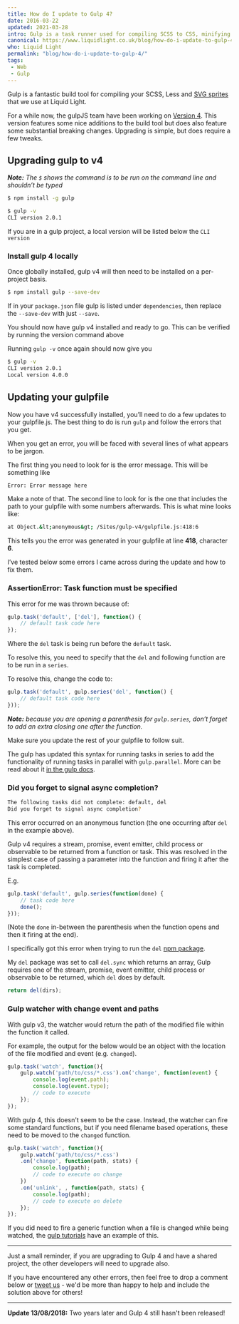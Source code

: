 ```yaml
---
title: How do I update to Gulp 4?
date: 2016-03-22
updated: 2021-03-28
intro: Gulp is a task runner used for compiling SCSS to CSS, minifying JS and creating SVG sprites. Version 4 is about to be released and this blog post runs you through how to update and use the new features of gulp.
canonical: https://www.liquidlight.co.uk/blog/how-do-i-update-to-gulp-4/
who: Liquid Light
permalink: "blog/how-do-i-update-to-gulp-4/"
tags:
 - Web
 - Gulp
---
```


Gulp is a fantastic build tool for compiling your SCSS, Less and [SVG sprites](https://www.liquidlight.co.uk/blog/article/creating-svg-sprites-using-gulp-and-sass/) that we use at Liquid Light.

For a while now, the gulpJS team have been working on [Version 4](https://github.com/gulpjs/gulp). This version features some nice additions to the build tool but does also feature some substantial breaking changes. Upgrading is simple, but does require a few tweaks.

## Upgrading gulp to v4

_**Note:** The `$` shows the command is to be run on the command line and shouldn’t be typed_

```bash
$ npm install -g gulp
```

```bash
$ gulp -v
CLI version 2.0.1
```

If you are in a gulp project, a local version will be listed below the `CLI version`

### Install gulp 4 locally

Once globally installed, gulp v4 will then need to be installed on a per-project basis.

```bash
$ npm install gulp --save-dev
```

If in your `package.json` file gulp is listed under `dependencies`, then replace the `--save-dev` with just `--save`.

You should now have gulp v4 installed and ready to go. This can be verified by running the version command above

Running `gulp -v` once again should now give you

```bash
$ gulp -v
CLI version 2.0.1
Local version 4.0.0
```

## Updating your gulpfile

Now you have v4 successfully installed, you’ll need to do a few updates to your gulpfile.js. The best thing to do is run `gulp` and follow the errors that you get.

When you get an error, you will be faced with several lines of what appears to be jargon.

The first thing you need to look for is the error message. This will be something like

```bash
Error: Error message here
```

Make a note of that. The second line to look for is the one that includes the path to your gulpfile with some numbers afterwards. This is what mine looks like:

```bash
at Object.&lt;anonymous&gt; /Sites/gulp-v4/gulpfile.js:418:6
```

This tells you the error was generated in your gulpfile at line **418**, character **6**.

I’ve tested below some errors I came across during the update and how to fix them.

### AssertionError: Task function must be specified

This error for me was thrown because of:

```js
gulp.task('default', ['del'], function() {
	// default task code here
});
```

Where the `del` task is being run before the `default` task.

To resolve this, you need to specify that the `del` and following function are to be run in a `series`.

To resolve this, change the code to:

```js
gulp.task('default', gulp.series('del', function() {
	// default task code here
}));
```

_**Note:** because you are opening a parenthesis for `gulp.series`, don’t forget to add an extra closing one after the function._

Make sure you update the rest of your gulpfile to follow suit.

The gulp has updated this syntax for running tasks in series to add the functionality of running tasks in parallel with `gulp.parallel`. More can be read about it [in the gulp docs](https://github.com/gulpjs/gulp/tree/master/docs/api#gulpparalleltasks).

### Did you forget to signal async completion?

```bash
The following tasks did not complete: default, del
Did you forget to signal async completion?
```

This error occurred on an anonymous function (the one occurring after `del` in the example above).

Gulp v4 requires a stream, promise, event emitter, child process or observable to be returned from a function or task. This was resolved in the simplest case of passing a parameter into the function and firing it after the task is completed.

E.g.

```js
gulp.task('default', gulp.series(function(done) {
	// task code here
	done();
}));
```

(Note the `done` in-between the parenthesis when the function opens and then it firing at the end).

I specifically got this error when trying to run the `del` [npm package](https://www.npmjs.com/package/del).

My `del` package was set to call `del.sync` which returns an array, Gulp requires one of the stream, promise, event emitter, child process or observable to be returned, which `del` does by default.

```js
return del(dirs);
```

### Gulp watcher with change event and paths

With gulp v3, the watcher would return the path of the modified file within the function it called.

For example, the output for the below would be an object with the location of the file modified and event (e.g. `changed`).

```js
gulp.task('watch', function(){
	gulp.watch('path/to/css/*.css').on('change', function(event) {
		console.log(event.path);
		console.log(event.type);
		// code to execute
	});
});
```

With gulp 4, this doesn't seem to be the case. Instead, the watcher can fire some standard functions, but if you need filename based operations, these need to be moved to the `changed` function.

```js
gulp.task('watch', function(){
	gulp.watch('path/to/css/*.css')
	.on('change', function(path, stats) {
		console.log(path);
		// code to execute on change
	})
	.on('unlink', , function(path, stats) {
		console.log(path);
		// code to execute on delete
	});
});
```

If you did need to fire a generic function when a file is changed while being watched, the [gulp tutorials](https://github.com/gulpjs/gulp/blob/v4.0.0/docs/API.md#gulpwatchglobs-opts-fn) have an example of this.

- - -

Just a small reminder, if you are upgrading to Gulp 4 and have a shared project, the other developers will need to upgrade also.

If you have encountered any other errors, then feel free to drop a comment below or [tweet us](https://twitter.com/liquidlightuk) - we'd be more than happy to help and include the solution above for others!

- - -

**Update 13/08/2018:** Two years later and Gulp 4 still hasn't been released!
